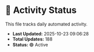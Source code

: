# 🤖 Activity Status

This file tracks daily automated activity.

- **Last Updated:** 2025-10-23 09:06:28
- **Total Updates:** 188
- **Status:** 🟢 Active
